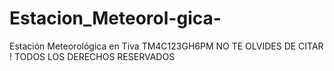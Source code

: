 # Estacion_Meteorol-gica-
Estación Meteorológica en Tiva TM4C123GH6PM
NO TE OLVIDES DE CITAR !
TODOS LOS DERECHOS RESERVADOS
